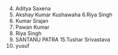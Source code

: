 4. Aditya Saxena
5. Akshay Kumar Kushawaha
6.Riya Singh
7. Kumar Srajan
10. Pawan Kumar
11. Riya Singh
12. SANTANU PATRA
15.Tushar Srivastava
9. yusuf
